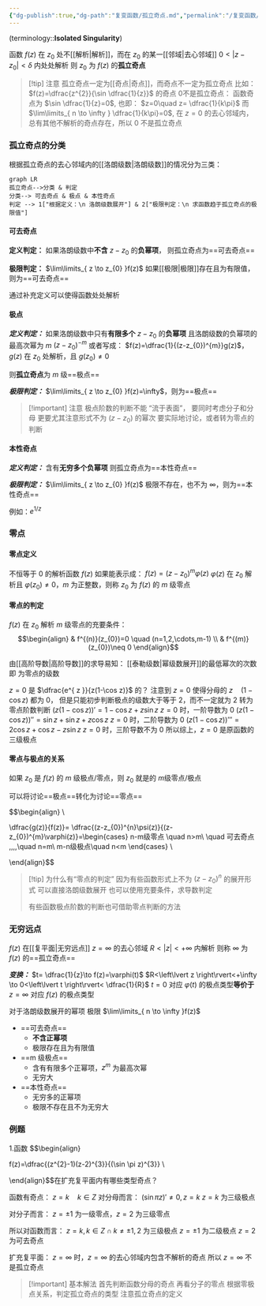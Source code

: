 ```yaml
---
{"dg-publish":true,"dg-path":"复变函数/孤立奇点.md","permalink":"/复变函数/孤立奇点/","dgPassFrontmatter":true,"noteIcon":"","created":"2024-05-06T22:14:11.407+08:00","updated":"2024-10-03T23:03:07.746+08:00"}
---
```


(terminology::**Isolated Singularity**)

函数 $f(z)$ 在 $z_{0}$ 处不[[解析\|解析]]，而在 $z_{0}$ 的某一[[邻域\|去心邻域]]  $0<|z-z_{0}|< \delta$ 内处处解析
则 $z_{0}$ 为 $f(z)$ 的**孤立奇点**

>[!tip] 注意
>孤立奇点一定为[[奇点\|奇点]]，而奇点不一定为孤立奇点
> 比如：
>  $f(z)=\dfrac{z^{2}}{\sin \dfrac{1}{z}}$  的奇点 0不是孤立奇点：
>  函数奇点为 $\sin \dfrac{1}{z}=0$, 也即：
>   $z=0\quad z= \dfrac{1}{k\pi}$
>而 $\lim\limits_{ n \to \infty } \dfrac{1}{k\pi}=0$, 在 $z=0$ 的去心邻域内，总有其他不解析的奇点存在，所以 0 不是孤立奇点

### 孤立奇点的分类
根据孤立奇点的去心邻域内的[[洛朗级数\|洛朗级数]]的情况分为三类：
```mermaid
graph LR
孤立奇点-->分类 & 判定
分类--> 可去奇点 & 极点 & 本性奇点
判定 --> 1["根据定义：\n 洛朗级数展开"] & 2["极限判定：\n 求函数趋于孤立奇点的极限值"]
```
#### 可去奇点
**定义判定：**
如果洛朗级数中**不含** $z-z_{0}$ 的**负幂项**，
则孤立奇点为==可去奇点==

**极限判定：**
$\lim\limits_{ z \to z_{0} }f(z)$ 如果[[极限\|极限]]存在且为有限值，则为==可去奇点==

通过补充定义可以使得函数处处解析

#### 极点
***定义判定：***
如果洛朗级数中只有**有限多个** $z-z_{0}$ 的**负幂项**
且洛朗级数的负幂项的最高次幂为 $m$
$(z-z_{0})^{-m}$
或者写成：
$f(z)=\dfrac{1}{(z-z_{0})^{m}}g(z)$，$g(z)$ 在 $z_{0}$ 处解析，且 $g(z_{0})\neq 0$

则**孤立奇点**为 $m$ 级==极点==

***极限判定：***
$\lim\limits_{ z \to z_{0} }f(z)=\infty$，则为==极点==

>[!important] 注意
>极点阶数的判断不能 “流于表面”，
>要同时考虑分子和分母
>更要尤其注意形式不为 $(z-z_{0})$ 的幂次
>要实际地讨论，或者转为零点的判断

#### 本性奇点
***定义判定：***
含有**无穷多个负幂项**
则孤立奇点为==本性奇点==

***极限判定：***
$\lim\limits_{ z \to z_{0} }f(z)$ 极限不存在，也不为 $\infty$，则为==本性奇点==

例如：$e^{ 1/z }$

### 零点
#### 零点定义
不恒等于 0 的解析函数 $f(z)$ 如果能表示成： $f(z)=(z-z_{0})^{m}\varphi(z)$
$\varphi(z)$ 在 $z_{0}$ 解析且 $\varphi(z_{0})\neq 0$，$m$ 为正整数，则称 $z_{0}$ 为 $f(z)$ 的 $m$ 级零点
#### 零点的判定
$f(z)$ 在 $z_{0}$ 解析
$m$ 级零点的充要条件：
$$\begin{align}
 & f^{(n)}(z_{0})=0 \quad (n=1,2,\cdots,m-1) \\
 & f^{(m)}(z_{0})\neq 0
\end{align}$$

由[[高阶导数\|高阶导数]]的求导易知：
[[泰勒级数\|幂级数展开]]的最低幂次的次数即 为零点的级数

$z=0$ 是 $\dfrac{e^{ z }}{z(1-\cos z)}$ 的？
注意到 $z=0$ 使得分母的 $z\quad(1-\cos z)$ 都为 0，
但是只能初步判断极点的级数大于等于 2，而不一定就为 2
转为零点阶数判断
$(z(1-\cos z))'=1-\cos z+z\sin z$      $z=0$ 时，一阶导数为 0
$(z(1-\cos z))''=\sin z+\sin z+z\cos z$   $z=0$ 时，二阶导数为 0
$(z(1-\cos z))'''=2\cos z+\cos z-z\sin z$   $z=0$ 时，三阶导数不为 0
所以综上，$z=0$ 是原函数的三级极点

#### 零点与极点的关系
如果 $z_0$ 是 $f(z)$ 的 $m$ 级极点/零点，则 $z_0$ 就是的 $m$级零点/极点

可以将讨论==极点==转化为讨论==零点==

$$\begin{align} \\

\dfrac{g(z)}{f(z)}= \dfrac{(z-z_{0})^{n}\psi(z)}{(z-z_{0})^{m}\varphi(z)}=\begin{cases}
n-m级零点 \quad n>m\\
\quad 可去奇点 \,\,\,\,\quad n=m\\
m-n级极点\quad n<m
\end{cases} \\

\end{align}$$


>[!tip] 为什么有“零点的判定”
>因为有些函数形式上不为 $(z-z_{0})^{n}$ 的展开形式
>可以直接洛朗级数展开
>也可以使用充要条件，求导数判定
>
>有些函数极点阶数的判断也可借助零点判断的方法
### 无穷远点
$f(z)$ 在[[复平面\|无穷远点]] $z=\infty$ 的去心邻域 $R<\left\lvert  z \right\rvert<+\infty$ 内解析
则称 $\infty$ 为 $f(z)$ 的==孤立奇点==

***变换：***
$t= \dfrac{1}{z}\to f(z)=\varphi(t)$
$R<\left\lvert  z \right\rvert<+\infty \to 0<\left\lvert  t \right\rvert< \dfrac{1}{R}$
$t=0$ 对应 $\varphi(t)$ 的极点类型**等价于** $z=\infty$ 对应 $f(z)$ 的极点类型

对于洛朗级数展开的幂项
极限 $\lim\limits_{ n \to \infty }f(z)$
- ==可去奇点==
	- **不含正幂项**
	- 极限存在且为有限值
- ==m 级极点==
	- 含有有限多个正幂项，$z^{m}$ 为最高次幂
	- 无穷大
- ==本性奇点==
	- 无穷多的正幂项
	- 极限不存在且不为无穷大

### 例题
1.函数 
$$\begin{align}  

f(z)=\dfrac{(z^{2}-1)(z-2)^{3}}{(\sin \pi z)^{3}} \\

\end{align}$$在扩充复平面内有哪些类型奇点？

函数有奇点： $z=k\quad k\in Z$
对分母而言：
$(\sin \pi z)'\neq 0,z=k$    $z=k$ 为三级极点

对分子而言：
$z=\pm{1}$ 为一级零点，$z=2$ 为三级零点
 
所以对函数而言：
$z=k,k \in Z \cap k\neq\pm 1,2$ 为三级极点
$z=\pm{1}$ 为二级极点
$z=2$ 为可去奇点

扩充复平面：
$z=\infty$ 时，$z=\infty$ 的去心邻域内包含不解析的奇点
所以 $z=\infty$ 不是孤立奇点


>[!important] 基本解法
首先判断函数分母的奇点
再看分子的零点
根据零极点关系，判定孤立奇点的类型
注意孤立奇点的定义
